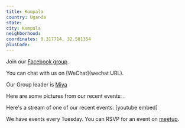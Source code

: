 ```yaml
---
title: Kampala
country: Uganda
state: 
city: Kampala
neighborhood: 
coordinates: 0.317714, 32.581354
plusCode:
---
```

Join our [Facebook group](https://www.facebook.com/groups/free.code.camp.kampala).

You can chat with us on [WeChat](wechat URL).

Our Group leader is [Miya](freecodecamp.org/miya)

Here are some pictures from our recent events:
![]().

Here's a stream of one of our recent events:
[youtube embed]

We have events every Tuesday. You can RSVP for an event on [meetup](meetupurl).
